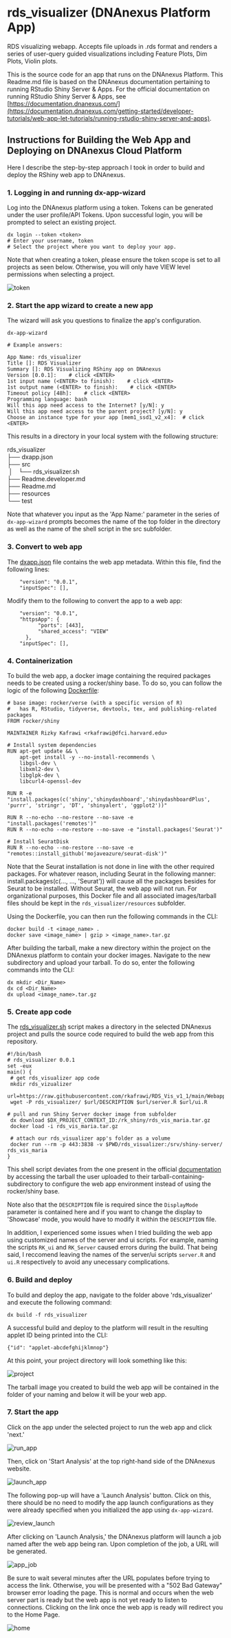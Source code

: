 <!-- dx-header -->
# rds_visualizer (DNAnexus Platform App)

RDS visualizing webapp. Accepts file uploads in .rds format and renders a series of user-query guided visualizations including Feature Plots, Dim Plots, Violin plots.

This is the source code for an app that runs on the DNAnexus Platform.
This Readme.md file is based on the DNAnexus documentation pertaining to running RStudio Shiny Server & Apps. For the official documentation on running RStudio Shiny Server & Apps, see
[https://documentation.dnanexus.com/](https://documentation.dnanexus.com/getting-started/developer-tutorials/web-app-let-tutorials/running-rstudio-shiny-server-and-apps).
<!-- /dx-header -->

## Instructions for Building the Web App and Deploying on DNAnexus Cloud Platform

Here I describe the step-by-step approach I took in order to build and deploy the RShiny web app to DNAnexus.

### 1. Logging in and running dx-app-wizard

Log into the DNAnexus platform using a token. Tokens can be generated under the user profile/API Tokens. Upon successful login, you will be prompted to select an existing project. 

```
dx login --token <token>
# Enter your username, token
# Select the project where you want to deploy your app.
```

Note that when creating a token, please ensure the token scope is set to all projects as seen below. Otherwise, you will only have VIEW level permissions when selecting a project.

![token](https://github.com/rkafrawi/RDS_Vis_v1_1/blob/main/docs/token.png)


### 2. Start the app wizard to create a new app

The wizard will ask you questions to finalize the app's configuration.

```
dx-app-wizard

# Example answers:

App Name: rds_visualizer
Title []: RDS Visualizer
Summary []: RDS Visualizing RShiny app on DNAnexus
Version [0.0.1]:    # click <ENTER>
1st input name (<ENTER> to finish):    # click <ENTER>
1st output name (<ENTER> to finish):    # click <ENTER>
Timeout policy [48h]:    # click <ENTER>
Programming language: bash
Will this app need access to the Internet? [y/N]: y
Will this app need access to the parent project? [y/N]: y
Choose an instance type for your app [mem1_ssd1_v2_x4]:  # click <ENTER>

```

This results in a directory in your local system with the following structure:

rds_visualizer <br>
├── dxapp.json  <br>
├── src  <br>
&nbsp;│&emsp;└── rds_visualizer.sh  <br>
├── Readme.developer.md  <br>
├── Readme.md  <br>
├── resources  <br>
└── test

Note that whatever you input as the 'App Name:' parameter in the series of `dx-app-wizard` prompts becomes the name of the top folder in the directory as well as the name of the shell script in the src subfolder. 

### 3. Convert to web app

The [dxapp.json](./DNAnexus_deploy/dxapp.json) file contains the web app metadata. Within this file, find the following lines:

```
    "version": "0.0.1",
    "inputSpec": [],
```

Modify them to the following to convert the app to a web app:

```
    "version": "0.0.1",
    "httpsApp": {
          "ports": [443],
          "shared_access": "VIEW"
      },
    "inputSpec": [],
```

### 4. Containerization

To build the web app, a docker image containing the required packages needs to be created using a rocker/shiny base. To do so, you can follow the logic of the following [Dockerfile](./DNAnexus_deploy/Dockerfile):

```
# base image: rocker/verse (with a specific version of R)
#   has R, RStudio, tidyverse, devtools, tex, and publishing-related packages
FROM rocker/shiny

MAINTAINER Rizky Kafrawi <rkafrawi@dfci.harvard.edu>

# Install system dependencies
RUN apt-get update && \
    apt-get install -y --no-install-recommends \
    libgsl-dev \
    libxml2-dev \
    libglpk-dev \
    libcurl4-openssl-dev

RUN R -e "install.packages(c('shiny','shinydashboard','shinydashboardPlus', 'purrr', 'stringr', 'DT', 'shinyalert', 'ggplot2'))" 

RUN R --no-echo --no-restore --no-save -e "install.packages('remotes')"
RUN R --no-echo --no-restore --no-save -e "install.packages('Seurat')"

# Install SeuratDisk
RUN R --no-echo --no-restore --no-save -e "remotes::install_github('mojaveazure/seurat-disk')"

```
Note that the Seurat installation is not done in line with the other required packages. For whatever reason, including Seurat in the following manner: install.packages(c(..., ..., 'Seurat')) will cause all the packages besides for Seurat to be installed. Without Seurat, the web app will not run. For organizational purposes, this Docker file and all associated images/tarball files should be kept in the `rds_visualizer/resources` subfolder.

Using the Dockerfile, you can then run the following commands in the CLI:

```
docker build -t <image_name> . 
docker save <image_name> | gzip > <image_name>.tar.gz
```

After building the tarball, make a new directory within the project on the DNAnexus platform to contain your docker images. Navigate to the new subdirectory and upload your tarball. To do so, enter the following commands into the CLI:

```
dx mkdir <Dir_Name>
dx cd <Dir_Name>
dx upload <image_name>.tar.gz
```

### 5. Create app code

The [rds_visualizer.sh](./DNAnexus_deploy/rds_visualizer.sh) script makes a directory in the selected DNAnexus project and pulls the source code required to build the web app from this repository.

```
#!/bin/bash
# rds_visualizer 0.0.1
set -eux
main() {
 # get rds_visualizer app code
 mkdir rds_vizualizer
 url=https://raw.githubusercontent.com/rkafrawi/RDS_Vis_v1_1/main/Webapp_source
 wget -P rds_visualizer/ $url/DESCRIPTION $url/server.R $url/ui.R

# pull and run Shiny Server docker image from subfolder
 dx download $DX_PROJECT_CONTEXT_ID:/rk_shiny/rds_vis_maria.tar.gz
 docker load -i rds_vis_maria.tar.gz

 # attach our rds_visualizer app's folder as a volume
 docker run --rm -p 443:3838 -v $PWD/rds_visualizer:/srv/shiny-server/ rds_vis_maria
}
```

This shell script deviates from the one present in the official [documentation](https://documentation.dnanexus.com/getting-started/developer-tutorials/web-app-let-tutorials/running-rstudio-shiny-server-and-apps) by accessing the tarball the user uploaded to their tarball-containing-subdirectory to configure the web app environment instead of using the rocker/shiny base.

Note also that the `DESCRIPTION` file is required since the `DisplayMode` parameter is contained here and if you want to change the display to 'Showcase' mode, you would have to modify it within the  `DESCRIPTION` file.

In addition, I experienced some issues when I tried building the web app using customized names of the server and ui scripts. For example, naming the scripts  `RK_ui` and `RK_Server` caused errors during the build. That being said, I reccomend leaving the names of the server/ui scripts `server.R` and `ui.R` respectively to avoid any unecessary complications. 

### 6. Build and deploy

To build and deploy the app, navigate to the folder above 'rds_visualizer' and execute the following command:

```
dx build -f rds_visualizer
```
A successful build and deploy to the platform will result in the resulting applet ID being printed into the CLI:

```
{"id": "applet-abcdefghijklmnop"}
```

At this point, your project directory will look something like this:

![project](https://github.com/rkafrawi/RDS_Vis_v1_1/blob/main/docs/project.png)

The tarball image you created to build the web app will be contained in the folder of your naming and below it will be your web app.

### 7. Start the app

Click on the app under the selected project to run the web app and click 'next.'

![run_app](https://github.com/rkafrawi/RDS_Vis_v1_1/blob/main/docs/run_app.png)

Then, click on 'Start Analysis' at the top right-hand side of the DNAnexus website.

![launch_app](https://github.com/rkafrawi/RDS_Vis_v1_1/blob/main/docs/launch_app.png)

The following pop-up will have a 'Launch Analysis' button. Click on this, there should be no need to modify the app launch configurations as they were already specified when you initialized the app using `dx-app-wizard`.

![review_launch](https://github.com/rkafrawi/RDS_Vis_v1_1/blob/main/docs/review_launch.png)

After clicking on 'Launch Analysis,' the DNAnexus platform will launch a job named after the web app being ran. Upon completion of the job, a URL will be generated.

![app_job](https://github.com/rkafrawi/RDS_Vis_v1_1/blob/main/docs/app_job.png)

Be sure to wait several minutes after the URL populates before trying to access the link. Otherwise, you will be presented with a "502 Bad Gateway" browser error loading the page. This is normal and occurs when the web server part is ready but the web app is not yet ready to listen to connections. Clicking on the link once the web app is ready will redirect you to the Home Page.

![home](https://github.com/rkafrawi/RDS_Vis_v1_1/blob/main/docs/home.png)


